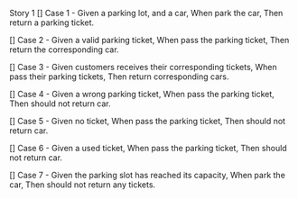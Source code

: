 Story 1
[] Case 1 - 
    Given a parking lot, and a car, 
    When park the car, 
    Then return a parking ticket.

[] Case 2 - 
    Given a valid parking ticket, 
    When pass the parking ticket, 
    Then return the corresponding car.

[] Case 3 - 
    Given customers receives their corresponding tickets, 
    When pass their parking tickets, 
    Then return corresponding cars.

[] Case 4 - 
    Given a wrong parking ticket, 
    When pass the parking ticket, 
    Then should not return car.

[] Case 5 - 
    Given no ticket, 
    When pass the parking ticket, 
    Then should not return car.

[] Case 6 - 
    Given a used ticket, 
    When pass the parking ticket, 
    Then should not return car.

[] Case 7 - 
    Given the parking slot has reached its capacity, 
    When park the car, 
    Then should not return any tickets.
